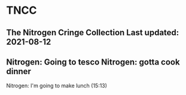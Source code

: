 # TNCC
The Nitrogen Cringe Collection 
Last updated: 2021-08-12
----------------------------------------
Nitrogen: Going to tesco
Nitrogen: gotta cook dinner
----------------------------------------
Nitrogen: I'm going to make lunch (15:13)
